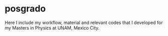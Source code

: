# posgrado

Here I include my workflow, material and relevant codes that I developed for my Masters in Physics at UNAM, Mexico City.

